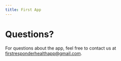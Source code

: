 ```yaml
---
title: First App
---
```

# Questions?
For questions about the app, feel free to contact us at firstresponderhealthapp@gmail.com.
